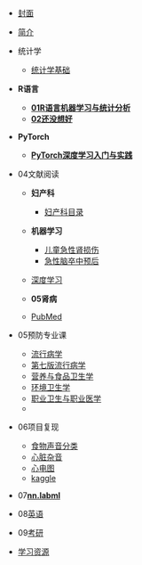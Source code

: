 <!-- docs/_sidebar.md -->

* [封面](/)
* [简介](guide)

* 统计学
  * [统计学基础](01统计学/)

* **R语言**
  * [**01R语言机器学习与统计分析**](02R语言机器学习与统计分析/)
  * [**02还没想好**]()

* **PyTorch**
  * [**PyTorch深度学习入门与实践**](03PyTorch深度学习入门与实战/)

* 04文献阅读
  * **妇产科**
    * [妇产科目录](04文献阅读\妇产科/)
  * **机器学习**
    * [儿童急性肾损伤](04文献阅读\机器学习\01儿童急性肾损伤/)
    * [急性脑卒中预后](04文献阅读\机器学习\02急性脑卒中预后/)
  * [深度学习](04文献阅读\深度学习/)

  * **05肾病**
  * [PubMed](04文献阅读\05肾病\01PubMed/)

* 05预防专业课
  * [流行病学](05预防专业课\01流行病学/)
  * [第七版流行病学](05预防专业课\流行病学\03第七版流行病学/)
  * [营养与食品卫生学](05预防专业课\02营养与食品卫生学/)
  * [环境卫生学](05预防专业课\03环境卫生学/)
  * [职业卫生与职业医学](05预防专业课\04职业卫生与职业医学/)
  * 

* 06项目复现
  * [食物声音分类](06项目复现\01食物声音分类/)    
  * [心脏杂音](06项目复现\02心脏杂音/)
  * [心电图](06项目复现\03心电图/)
  * [kaggle](06项目复现\04kaggle/)


* 07[**nn.labml**](07nn.labml/)


* 08[英语](08英语\01考研词汇闪过/)

* 09[考研](09考研/)


* [学习资源](99/README.md)



